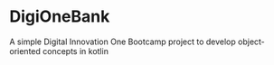 # DigiOneBank

A simple Digital Innovation One Bootcamp project to develop object-oriented concepts in kotlin